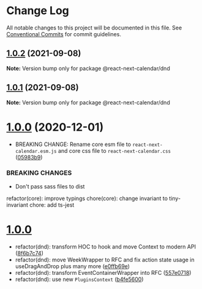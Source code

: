 # Change Log

All notable changes to this project will be documented in this file.
See [Conventional Commits](https://conventionalcommits.org) for commit guidelines.

## [1.0.2](https://github.com/newsiberian/react-next-calendar/compare/v1.0.1...v1.0.2) (2021-09-08)

**Note:** Version bump only for package @react-next-calendar/dnd





## [1.0.1](https://github.com/newsiberian/react-next-calendar/compare/v1.0.0...v1.0.1) (2021-09-08)

**Note:** Version bump only for package @react-next-calendar/dnd





# [1.0.0](https://github.com/newsiberian/react-next-calendar/compare/v0.28.1...v1.0.0) (2020-12-01)


* BREAKING CHANGE: Rename core esm file to `react-next-calendar.esm.js` and core css file to `react-next-calendar.css` ([05983b9](https://github.com/newsiberian/react-next-calendar/commit/05983b91b868c30e4dcab848b0ffacdde1872ae5))


### BREAKING CHANGES

* Don't pass sass files to dist

refactor(core): improve typings
chore(core): change invariant to tiny-invariant
chore: add ts-jest





# [1.0.0]()

* refactor(dnd): transform HOC to hook and move Context to modern API ([8f6b7c74](https://github.com/newsiberian/react-next-calendar/commit/8f6b7c74cf54a8b8dd87c958c1949079c0777e50))
* refactor(dnd): move WeekWrapper to RFC and fix action state usage in useDragAndDrop plus many more ([e0ffb69e](https://github.com/newsiberian/react-next-calendar/commit/e0ffb69eede975c8be0130cfb7a24e7ad53ea2ea))
* refactor(dnd): transform EventContainerWrapper into RFC ([557e0718](https://github.com/newsiberian/react-next-calendar/commit/557e07186b4fa7446e4c4bed2eee41a15f520b48))
* refactor(dnd): use new `PluginsContext` ([b4fe5600](https://github.com/newsiberian/react-next-calendar/commit/b4fe5600606bbed9a17117186472a4cf54e7fd4d))

